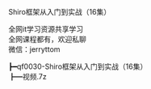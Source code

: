 Shiro框架从入门到实战（16集）

全网it学习资源共享学习<br>全网课程都有，欢迎私聊<br>微信：jerryttom<br>

┣━qf0030-Shiro框架从入门到实战（16集）<br> ┣━视频.7z